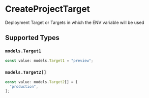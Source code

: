 # CreateProjectTarget

Deployment Target or Targets in which the ENV variable will be used


## Supported Types

### `models.Target1`

```typescript
const value: models.Target1 = "preview";
```

### `models.Target2[]`

```typescript
const value: models.Target2[] = [
  "production",
];
```

